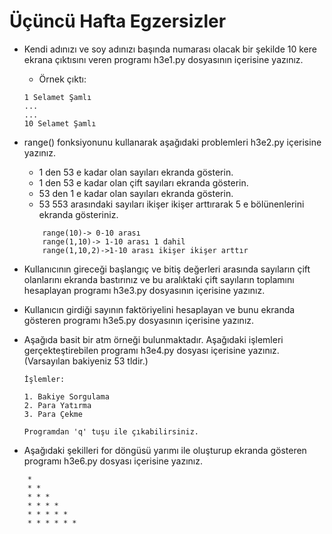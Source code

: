 # Üçüncü Hafta Egzersizler

* Kendi adınızı ve soy adınızı başında numarası olacak bir şekilde 10 kere ekrana çıktısını veren programı h3e1.py dosyasının içerisine yazınız.
    - Örnek çıktı:
    ```
    1 Selamet Şamlı
    ...
    ...
    10 Selamet Şamlı 
    ```

* range() fonksiyonunu kullanarak aşağıdaki problemleri h3e2.py içerisine yazınız.
    * 1 den 53 e kadar olan sayıları ekranda gösterin.
    * 1 den 53 e kadar olan çift sayıları ekranda gösterin.
    * 53 den 1 e kadar olan sayıları ekranda gösterin.
    * 53 553 arasındaki sayıları ikişer ikişer arttırarak 5 e bölünenlerini ekranda gösteriniz.
    ```
        range(10)-> 0-10 arası
        range(1,10)-> 1-10 arası 1 dahil
        range(1,10,2)->1-10 arası ikişer ikişer arttır
    ```
* Kullanıcının gireceği başlangıç ve bitiş değerleri arasında sayıların çift olanlarını ekranda bastırınız ve bu aralıktaki çift sayıların toplamını hesaplayan programı h3e3.py dosyasının içerisine yazınız.
* Kullanıcın girdiği sayının faktöriyelini hesaplayan ve bunu ekranda gösteren programı h3e5.py dosyasının içerisine yazınız.
* Aşağıda basit bir atm örneği bulunmaktadır. Aşağıdaki işlemleri gerçekteştirebilen programı h3e4.py dosyası içerisine yazınız.(Varsayılan bakiyeniz 53 tldir.)

     ```
    İşlemler:

    1. Bakiye Sorgulama
    2. Para Yatırma
    3. Para Çekme

    Programdan 'q' tuşu ile çıkabilirsiniz.
    ```
*   Aşağıdaki şekilleri for döngüsü yarımı ile oluşturup ekranda gösteren programı h3e6.py dosyası içerisine yazınız.

``` 
    * 
    * * 
    * * * 
    * * * * 
    * * * * * 
    * * * * * * 
```

